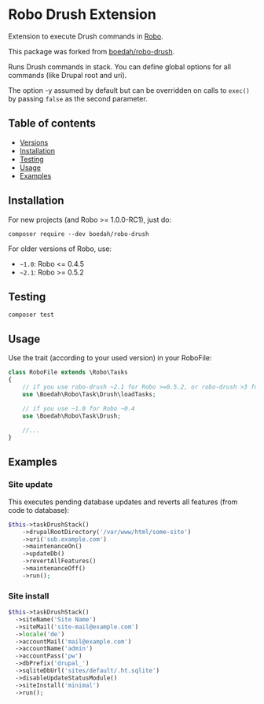 # Robo Drush Extension

Extension to execute Drush commands in [Robo](https://github.com/Codegyre/Robo).

This package was forked from [boedah/robo-drush](https://github.com/digipolisgent/robo-drush).

Runs Drush commands in stack. You can define global options for all commands (like Drupal root and uri).

The option -y assumed by default but can be overridden on calls to `exec()` by passing `false` as the second parameter.

## Table of contents

- [Versions](#versions)
- [Installation](#installation)
- [Testing](#testing)
- [Usage](#usage)
- [Examples](#examples)

## Installation

For new projects (and Robo >= 1.0.0-RC1), just do:

    composer require --dev boedah/robo-drush

For older versions of Robo, use:

- `~1.0`: Robo <= 0.4.5
- `~2.1`: Robo >= 0.5.2

## Testing

`composer test`

## Usage

Use the trait (according to your used version) in your RoboFile:

```php
class RoboFile extends \Robo\Tasks
{
    // if you use robo-drush ~2.1 for Robo >=0.5.2, or robo-drush >3 for Robo >=1.0.0-RC1, or robo-drush form Robo >=2.0.0
    use \Boedah\Robo\Task\Drush\loadTasks;

    // if you use ~1.0 for Robo ~0.4
    use \Boedah\Robo\Task\Drush;
    
    //...
}
```

## Examples

### Site update

This executes pending database updates and reverts all features (from code to database):

```php
$this->taskDrushStack()
    ->drupalRootDirectory('/var/www/html/some-site')
    ->uri('sub.example.com')
    ->maintenanceOn()
    ->updateDb()
    ->revertAllFeatures()
    ->maintenanceOff()
    ->run();
```

### Site install

```php
$this->taskDrushStack()
  ->siteName('Site Name')
  ->siteMail('site-mail@example.com')
  ->locale('de')
  ->accountMail('mail@example.com')
  ->accountName('admin')
  ->accountPass('pw')
  ->dbPrefix('drupal_')
  ->sqliteDbUrl('sites/default/.ht.sqlite')
  ->disableUpdateStatusModule()
  ->siteInstall('minimal')
  ->run();
```
